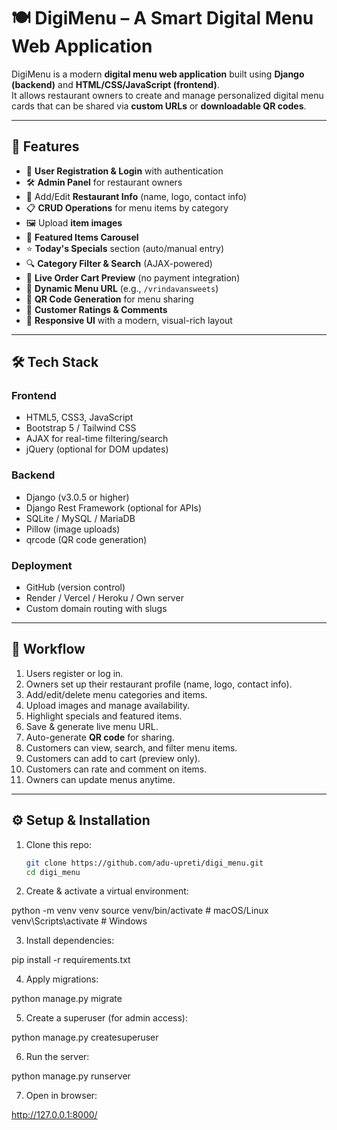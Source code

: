 # 🍽️ DigiMenu – A Smart Digital Menu Web Application

DigiMenu is a modern **digital menu web application** built using **Django (backend)** and **HTML/CSS/JavaScript (frontend)**.  
It allows restaurant owners to create and manage personalized digital menu cards that can be shared via **custom URLs** or **downloadable QR codes**.

---

## 📖 Features

- 👤 **User Registration & Login** with authentication
- 🛠️ **Admin Panel** for restaurant owners
- 🏪 Add/Edit **Restaurant Info** (name, logo, contact info)
- 📋 **CRUD Operations** for menu items by category
- 🖼️ Upload **item images**
- 🎡 **Featured Items Carousel**
- ⭐ **Today's Specials** section (auto/manual entry)
- 🔍 **Category Filter & Search** (AJAX-powered)
- 🛒 **Live Order Cart Preview** (no payment integration)
- 🔗 **Dynamic Menu URL** (e.g., `/vrindavansweets`)
- 📱 **QR Code Generation** for menu sharing
- 💬 **Customer Ratings & Comments**
- 📱 **Responsive UI** with a modern, visual-rich layout

---

## 🛠️ Tech Stack

### Frontend
- HTML5, CSS3, JavaScript  
- Bootstrap 5 / Tailwind CSS  
- AJAX for real-time filtering/search  
- jQuery (optional for DOM updates)  

### Backend
- Django (v3.0.5 or higher)  
- Django Rest Framework (optional for APIs)  
- SQLite / MySQL / MariaDB  
- Pillow (image uploads)  
- qrcode (QR code generation)  

### Deployment
- GitHub (version control)  
- Render / Vercel / Heroku / Own server  
- Custom domain routing with slugs  

---

## 🚀 Workflow

1. Users register or log in.  
2. Owners set up their restaurant profile (name, logo, contact info).  
3. Add/edit/delete menu categories and items.  
4. Upload images and manage availability.  
5. Highlight specials and featured items.  
6. Save & generate live menu URL.  
7. Auto-generate **QR code** for sharing.  
8. Customers can view, search, and filter menu items.  
9. Customers can add to cart (preview only).  
10. Customers can rate and comment on items.  
11. Owners can update menus anytime.  

---

## ⚙️ Setup & Installation

1. Clone this repo:
   ```bash
   git clone https://github.com/adu-upreti/digi_menu.git
   cd digi_menu

2. Create & activate a virtual environment:

python -m venv venv
source venv/bin/activate   # macOS/Linux
venv\Scripts\activate      # Windows


3. Install dependencies:

pip install -r requirements.txt


4. Apply migrations:

python manage.py migrate


5. Create a superuser (for admin access):

python manage.py createsuperuser


6. Run the server:

python manage.py runserver


7. Open in browser:

http://127.0.0.1:8000/